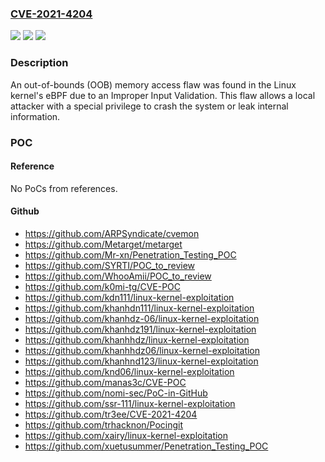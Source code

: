 ### [CVE-2021-4204](https://cve.mitre.org/cgi-bin/cvename.cgi?name=CVE-2021-4204)
![](https://img.shields.io/static/v1?label=Product&message=kernel&color=blue)
![](https://img.shields.io/static/v1?label=Version&message=%3D%20Affects%20Linux%20kernel%20v5.8%20or%20later%20&color=brighgreen)
![](https://img.shields.io/static/v1?label=Vulnerability&message=CWE-20%20-%20Improper%20Input%20Validation&color=brighgreen)

### Description

An out-of-bounds (OOB) memory access flaw was found in the Linux kernel's eBPF due to an Improper Input Validation. This flaw allows a local attacker with a special privilege to crash the system or leak internal information.

### POC

#### Reference
No PoCs from references.

#### Github
- https://github.com/ARPSyndicate/cvemon
- https://github.com/Metarget/metarget
- https://github.com/Mr-xn/Penetration_Testing_POC
- https://github.com/SYRTI/POC_to_review
- https://github.com/WhooAmii/POC_to_review
- https://github.com/k0mi-tg/CVE-POC
- https://github.com/kdn111/linux-kernel-exploitation
- https://github.com/khanhdn111/linux-kernel-exploitation
- https://github.com/khanhdz-06/linux-kernel-exploitation
- https://github.com/khanhdz191/linux-kernel-exploitation
- https://github.com/khanhhdz/linux-kernel-exploitation
- https://github.com/khanhhdz06/linux-kernel-exploitation
- https://github.com/khanhnd123/linux-kernel-exploitation
- https://github.com/knd06/linux-kernel-exploitation
- https://github.com/manas3c/CVE-POC
- https://github.com/nomi-sec/PoC-in-GitHub
- https://github.com/ssr-111/linux-kernel-exploitation
- https://github.com/tr3ee/CVE-2021-4204
- https://github.com/trhacknon/Pocingit
- https://github.com/xairy/linux-kernel-exploitation
- https://github.com/xuetusummer/Penetration_Testing_POC

